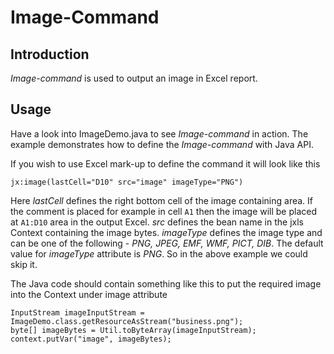 Image-Command
==============

Introduction
------------

*Image-command* is used to output an image in Excel report.

Usage
-----
Have a look into ImageDemo.java to see *Image-command* in action.
The example demonstrates how to define the *Image-command* with Java API.
 
If you wish to use Excel mark-up to define the command it will look like this

    jx:image(lastCell="D10" src="image" imageType="PNG")
    
Here *lastCell* defines the right bottom cell of the image containing area. 
If the comment is placed for example in cell `A1` then the image will be placed at `A1:D10` area in the output Excel.
*src* defines the bean name in the jxls Context containing the image bytes.
*imageType* defines the image type and can be one of the following - *PNG, JPEG, EMF, WMF, PICT, DIB*.
The default value for *imageType* attribute is *PNG*. So in the above example we could skip it.

The Java code should contain something like this to put the required image into the Context under image attribute

    InputStream imageInputStream = ImageDemo.class.getResourceAsStream("business.png");
    byte[] imageBytes = Util.toByteArray(imageInputStream);
    context.putVar("image", imageBytes);
    